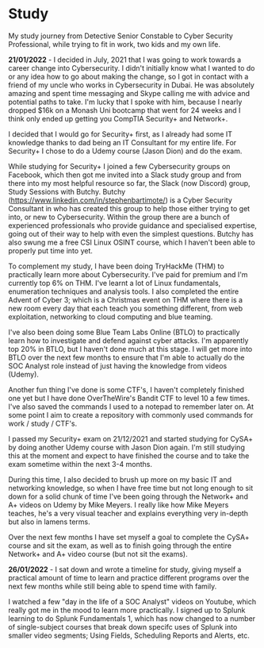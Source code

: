 # Study
My study journey from Detective Senior Constable to Cyber Security Professional, while trying to fit in work, two kids and my own life. 

**21/01/2022** - I decided in July, 2021 that I was going to work towards a career change into Cybersecurity. I didn't initially know what I wanted to do or any idea how to go about making the change, so I got in contact with a friend of my uncle who works in Cybersecurity in Dubai. He was absolutely amazing and spent time messaging and Skype calling me with advice and potential paths to take. I'm lucky that I spoke with him, because I nearly dropped $16k on a Monash Uni bootcamp that went for 24 weeks and I think only ended up getting you CompTIA Security+ and Network+.

I decided that I would go for Security+ first, as I already had some IT knowledge thanks to dad being an IT Consultant for my entire life. For Security+ I chose to do a Udemy course (Jason Dion) and do the exam. 

While studying for Security+ I joined a few Cybersecurity groups on Facebook, which then got me invited into a Slack study group and from there into my most helpful resource so far, the Slack (now Discord) group, Study Sessions with Butchy. Butchy (https://www.linkedin.com/in/stephenbartimote/) is a Cyber Security Consultant in who has created this group to help those either trying to get into, or new to Cybersecurity. Within the group there are a bunch of experienced professionals who provide guidance and specialised expertise, going out of their way to help with even the simplest questions. Butchy has also swung me a free CSI Linux OSINT course, which I haven't been able to properly put time into yet. 

To complement my study, I have been doing TryHackMe (THM) to practically learn more about Cybersecurity. I've paid for premium and I'm currently top 6% on THM. I've learnt a lot of Linux fundamentals, enumeration techniques and analysis tools. I also completed the entire Advent of Cyber 3; which is a Christmas event on THM where there is a new room every day that each teach you something different, from web exploitation, networking to cloud computing and blue teaming. 

I've also been doing some Blue Team Labs Online (BTLO) to practically learn how to investigate and defend against cyber attacks. I'm apparently top 20% in BTLO, but I haven't done much at this stage. I will get more into BTLO over the next few months to ensure that I'm able to actually do the SOC Analyst role instead of just having the knowledge from videos (Udemy). 

Another fun thing I've done is some CTF's, I haven't completely finished one yet but I have done OverTheWire's Bandit CTF to level 10 a few times. I've also saved the commands I used to a notepad to remember later on. At some point I aim to create a repository with commonly used commands for work / study / CTF's. 

I passed my Security+ exam on 21/12/2021 and started studying for CySA+ by doing another Udemy course with Jason Dion again. I'm still studying this at the moment and expect to have finished the course and to take the exam sometime within the next 3-4 months. 

During this time, I also decided to brush up more on my basic IT and networking knowledge, so when I have free time but not long enough to sit down for a solid chunk of time I've been going through the Network+ and A+ videos on Udemy by Mike Meyers. I really like how Mike Meyers teaches, he's a very visual teacher and explains everything very in-depth but also in lamens terms. 

Over the next few months I have set myself a goal to complete the CySA+ course and sit the exam, as well as to finish going through the entire Network+ and A+ video course (but not sit the exams). 

**26/01/2022** - I sat down and wrote a timeline for study, giving myself a practical amount of time to learn and practice different programs over the next few months while still being able to spend time with family. 

I watched a few "day in the life of a SOC Analyst" videos on Youtube, which really got me in the mood to learn more practically. I signed up to Splunk learning to do Splunk Fundamentals 1, which has now changed to a number of single-subject courses that break down specifc uses of Splunk into smaller video segments; Using Fields, Scheduling Reports and Alerts, etc. 

